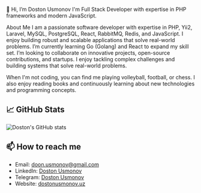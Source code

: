 👋 Hi, I’m Doston Usmonov
 I'm Full Stack Developer with expertise in PHP frameworks and modern JavaScript.

 About Me
I am a passionate software developer with expertise in PHP, Yii2, Laravel, MySQL, PostgreSQL, React, RabbitMQ, Redis, and JavaScript. I enjoy building robust and scalable applications that solve real-world problems.
I’m currently learning Go (Golang) and React to expand my skill set.
I’m looking to collaborate on innovative projects, open-source contributions, and startups.
I enjoy tackling complex challenges and building systems that solve real-world problems.

When I'm not coding, you can find me playing volleyball, football, or chess. I also enjoy reading books and continuously learning about new technologies and programming concepts.

## 📈 GitHub Stats

![Doston's GitHub stats](https://github-readme-stats.vercel.app/api?username=doston-usmonov&show_icons=true&theme=radical)

## 📫 How to reach me

- Email: [doon.usmonov@gmail.com](mailto:doon.usmonov@gmail.com)
- LinkedIn: [Doston Usmonov](https://www.linkedin.com/in/doston-usmonov/)
- Telegram: [Doston Usmonov](https://t.me/DostonUsmonov)
- Website: [dostonusmonov.uz](https://dostonusmonov.uz)

<!---
doston-usmonov/doston-usmonov is a ✨ special ✨ repository because its `README.md` (this file) appears on your GitHub profile.
You can click the Preview link to take a look at your changes.
--->
